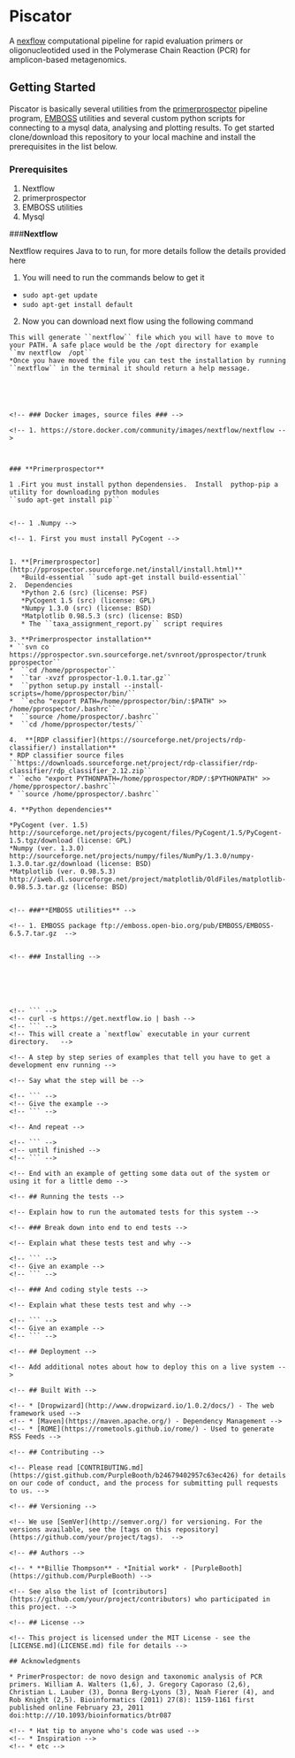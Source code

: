 # Piscator 

A [nexflow](https://www.nextflow.io/) computational pipeline for rapid evaluation primers or oligonucleotided used in the Polymerase Chain Reaction (PCR) for amplicon-based metagenomics.

## Getting Started

Piscator is basically several utilities from the [primerprospector](http://pprospector.sourceforge.net) pipeline program, [EMBOSS](http://http://emboss.sourceforge.net/) utilities and several custom python scripts for connecting to a mysql data, analysing and plotting results. To get started clone/download this repository to your local machine and install the prerequisites in the list below. 

### Prerequisites
1.  Nextflow 
2.  primerprospector
3.  EMBOSS utilities
4.  Mysql


###**Nextflow**

Nextflow requires Java to to run, for more details follow the details provided here
1. You will need to run the commands below to get it
* ``sudo apt-get update``
* ``sudo apt-get install default``
2. Now you can download next flow using the following command
````
This will generate ``nextflow`` file which you will have to move to your PATH. A safe place would be the /opt directory for example
``mv nextflow  /opt``
*Once you have moved the file you can test the installation by running ``nextflow`` in the terminal it should return a help message.  





<!-- ### Docker images, source files ### -->

<!-- 1. https://store.docker.com/community/images/nextflow/nextflow -->



### **Primerprospector**

1 .Firt you must install python dependensies.  Install  pythop-pip a utility for downloading python modules
``sudo apt-get install pip``


<!-- 1 .Numpy -->

<!-- 1. First you must install PyCogent -->


1. **[Primerprospector](http://pprospector.sourceforge.net/install/install.html)**
   *Build-essential ``sudo apt-get install build-essential``
2.  Dependencies
   *Python 2.6 (src) (license: PSF)
   *PyCogent 1.5 (src) (license: GPL) 
   *Numpy 1.3.0 (src) (license: BSD)
   *Matplotlib 0.98.5.3 (src) (license: BSD)
   * The ``taxa_assignment_report.py`` script requires   
   
3. **Primerprospector installation**
* ``svn co https://pprospector.svn.sourceforge.net/svnroot/pprospector/trunk pprospector``
*  ``cd /home/pprospector``
*  ``tar -xvzf pprospector-1.0.1.tar.gz``
*  ``python setup.py install --install-scripts=/home/pprospector/bin/``
*  ``echo "export PATH=/home/pprospector/bin/:$PATH" >> /home/pprospector/.bashrc``
*  ``source /home/prospector/.bashrc``
*  ``cd /home/pprospector/tests/``

4.  **[RDP classifier](https://sourceforge.net/projects/rdp-classifier/) installation**
* RDP classifier source files ``https://downloads.sourceforge.net/project/rdp-classifier/rdp-classifier/rdp_classifier_2.12.zip``
* ``echo "export PYTHONPATH=/home/pprospector/RDP/:$PYTHONPATH" >> /home/pprospector/.bashrc``
* ``source /home/pprospector/.bashrc``

4. **Python dependencies**

*PyCogent (ver. 1.5)  http://sourceforge.net/projects/pycogent/files/PyCogent/1.5/PyCogent-1.5.tgz/download (license: GPL)
*Numpy (ver. 1.3.0)   http://sourceforge.net/projects/numpy/files/NumPy/1.3.0/numpy-1.3.0.tar.gz/download (license: BSD)
*Matplotlib (ver. 0.98.5.3)  http://iweb.dl.sourceforge.net/project/matplotlib/OldFiles/matplotlib-0.98.5.3.tar.gz (license: BSD)


<!-- ###**EMBOSS utilities** -->

<!-- 1. EMBOSS package ftp://emboss.open-bio.org/pub/EMBOSS/EMBOSS-6.5.7.tar.gz  -->


<!-- ### Installing -->






<!-- ``` -->
<!-- curl -s https://get.nextflow.io | bash -->
<!-- ``` -->
<!-- This will create a `nextflow` executable in your current directory.   -->

<!-- A step by step series of examples that tell you have to get a development env running -->

<!-- Say what the step will be -->

<!-- ``` -->
<!-- Give the example -->
<!-- ``` -->

<!-- And repeat -->

<!-- ``` -->
<!-- until finished -->
<!-- ``` -->

<!-- End with an example of getting some data out of the system or using it for a little demo -->

<!-- ## Running the tests -->

<!-- Explain how to run the automated tests for this system -->

<!-- ### Break down into end to end tests -->

<!-- Explain what these tests test and why -->

<!-- ``` -->
<!-- Give an example -->
<!-- ``` -->

<!-- ### And coding style tests -->

<!-- Explain what these tests test and why -->

<!-- ``` -->
<!-- Give an example -->
<!-- ``` -->

<!-- ## Deployment -->

<!-- Add additional notes about how to deploy this on a live system -->

<!-- ## Built With -->

<!-- * [Dropwizard](http://www.dropwizard.io/1.0.2/docs/) - The web framework used -->
<!-- * [Maven](https://maven.apache.org/) - Dependency Management -->
<!-- * [ROME](https://rometools.github.io/rome/) - Used to generate RSS Feeds -->

<!-- ## Contributing -->

<!-- Please read [CONTRIBUTING.md](https://gist.github.com/PurpleBooth/b24679402957c63ec426) for details on our code of conduct, and the process for submitting pull requests to us. -->

<!-- ## Versioning -->

<!-- We use [SemVer](http://semver.org/) for versioning. For the versions available, see the [tags on this repository](https://github.com/your/project/tags).  -->

<!-- ## Authors -->

<!-- * **Billie Thompson** - *Initial work* - [PurpleBooth](https://github.com/PurpleBooth) -->

<!-- See also the list of [contributors](https://github.com/your/project/contributors) who participated in this project. -->

<!-- ## License -->

<!-- This project is licensed under the MIT License - see the [LICENSE.md](LICENSE.md) file for details -->

## Acknowledgments

* PrimerProspector: de novo design and taxonomic analysis of PCR primers. William A. Walters (1,6), J. Gregory Caporaso (2,6), Christian L. Lauber (3), Donna Berg-Lyons (3), Noah Fierer (4), and Rob Knight (2,5). Bioinformatics (2011) 27(8): 1159-1161 first published online February 23, 2011 doi:http:///10.1093/bioinformatics/btr087

<!-- * Hat tip to anyone who's code was used -->
<!-- * Inspiration -->
<!-- * etc -->

